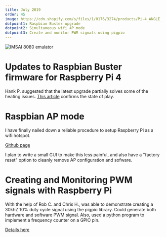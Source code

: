 ```yaml
---
title: July 2019
order: 45
image: https://cdn.shopify.com/s/files/1/0176/3274/products/Pi-4_ANGLE_TRANS_1024x1024.jpg?v=1561312182
dotpoint1: Raspbian Buster upgrade
dotpoint2: Simultaneous wifi AP mode
dotpoint3: Create and monitor PWM signals using pigpio
---
```


![IMSAI 8080 emulator](https://github.com/raspberrypisig/raspberrypisig.github.io/raw/master/assets/images/imsai-8080.jpg)

# Updates to Raspbian Buster firmware for Raspberry Pi 4

Hank P. suggested that the latest upgrade partially solves some of the heating issues. [This
article](https://www.tomshardware.com/news/raspberry-pi-4-firmware-update-tested,39791.html) confirms the state of play.

# Raspbian AP mode

I have finally nailed down a reliable procedure to setup Raspberry Pi as a wifi hotspot.

[Github page](https://github.com/raspberrypisig/rpi-wifi)


I plan to write a small GUI to make this less painful, and also have a "factory reset" option to cleanly remove AP configuration and sofware.

# Creating and Monitoring PWM signals with Raspberry Pi

With the help of Rob C. and Chris H., was able to demonstrate creating a 30khZ 10% duty cycle signal using the pigpio library.
Could generate both hardware and software PWM signal. Also, used a python program to implement a frequency counter on a GPIO pin.

[Details here](https://gist.github.com/raspberrypisig/e7063404468b8db3b7afb875db24f13e)



